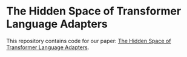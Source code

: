 # The Hidden Space of Transformer Language Adapters
This repository contains code for our paper: 
[The Hidden Space of Transformer Language Adapters](https://arxiv.org/abs/2402.13137).
